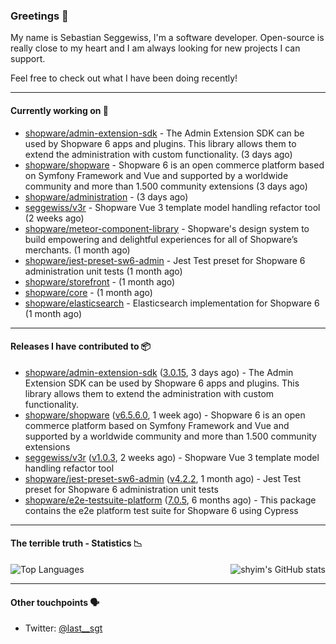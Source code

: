 ### Greetings 👋

My name is Sebastian Seggewiss, I'm a software developer.
Open-source is really close to my heart and I am always looking for new projects I can support.

Feel free to check out what I have been doing recently!

---

#### Currently working on 💪

- [shopware/admin-extension-sdk](https://github.com/shopware/admin-extension-sdk) - The Admin Extension SDK can be used by Shopware 6 apps and plugins. This library allows them to extend the administration with custom functionality. (3 days ago)
- [shopware/shopware](https://github.com/shopware/shopware) - Shopware 6 is an open commerce platform based on Symfony Framework and Vue and supported by a worldwide community and more than 1.500 community extensions (3 days ago)
- [shopware/administration](https://github.com/shopware/administration) -  (3 days ago)
- [seggewiss/v3r](https://github.com/seggewiss/v3r) - Shopware Vue 3 template model handling refactor tool (2 weeks ago)
- [shopware/meteor-component-library](https://github.com/shopware/meteor-component-library) - Shopware&#39;s design system to build empowering and delightful experiences for all of Shopware’s merchants. (1 month ago)
- [shopware/jest-preset-sw6-admin](https://github.com/shopware/jest-preset-sw6-admin) - Jest Test preset for Shopware 6 administration unit tests (1 month ago)
- [shopware/storefront](https://github.com/shopware/storefront) -  (1 month ago)
- [shopware/core](https://github.com/shopware/core) -  (1 month ago)
- [shopware/elasticsearch](https://github.com/shopware/elasticsearch) - Elasticsearch implementation for Shopware 6 (1 month ago)

---

#### Releases I have contributed to 📦

- [shopware/admin-extension-sdk](https://github.com/shopware/admin-extension-sdk) ([3.0.15](https://github.com/shopware/admin-extension-sdk/releases/tag/3.0.15), 3 days ago) - The Admin Extension SDK can be used by Shopware 6 apps and plugins. This library allows them to extend the administration with custom functionality.
- [shopware/shopware](https://github.com/shopware/shopware) ([v6.5.6.0](https://github.com/shopware/shopware/releases/tag/v6.5.6.0), 1 week ago) - Shopware 6 is an open commerce platform based on Symfony Framework and Vue and supported by a worldwide community and more than 1.500 community extensions
- [seggewiss/v3r](https://github.com/seggewiss/v3r) ([v1.0.3](https://github.com/seggewiss/v3r/releases/tag/v1.0.3), 2 weeks ago) - Shopware Vue 3 template model handling refactor tool
- [shopware/jest-preset-sw6-admin](https://github.com/shopware/jest-preset-sw6-admin) ([v4.2.2](https://github.com/shopware/jest-preset-sw6-admin/releases/tag/v4.2.2), 1 month ago) - Jest Test preset for Shopware 6 administration unit tests
- [shopware/e2e-testsuite-platform](https://github.com/shopware/e2e-testsuite-platform) ([7.0.5](https://github.com/shopware/e2e-testsuite-platform/releases/tag/7.0.5), 6 months ago) - This package contains the e2e platform test suite for Shopware 6 using Cypress

---

#### The terrible truth - Statistics 📉

<img align="right" alt="shyim's GitHub stats" src="https://github-readme-stats.vercel.app/api?username=seggewiss&count_private=1&show_icons=true&" />

![Top Languages](https://github-readme-stats.vercel.app/api/top-langs/?username=seggewiss)

---

#### Other touchpoints 🗣

- Twitter: [@last__sgt](https://twitter.com/last__sgt)
